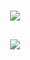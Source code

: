 <h1 align="center">
    <img src="https://readme-typing-svg.herokuapp.com?font=Inconsolata&weight=600&size=35&center=true&vCenter=true&width=500&height=70&duration=4000&pause=1000&color=5D55AE&width=435&lines=Hello+there!+%F0%9F%91%BE;Arkade+here+%3C%E2%97%95_%E2%97%95%2F%3E" />
</h1>
<h2 align="center">
    <img src="https://readme-typing-svg.herokuapp.com/?font=Righteous&size=25&center=true&vCenter=true&width=500&height=70&duration=5000&color=5D55AE&lines=contact+me+@;actually+,+don't" />
</h2>
